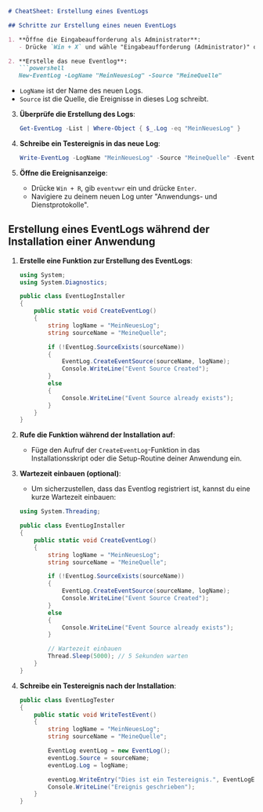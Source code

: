 ```markdown
# CheatSheet: Erstellung eines EventLogs

## Schritte zur Erstellung eines neuen EventLogs

1. **Öffne die Eingabeaufforderung als Administrator**:
   - Drücke `Win + X` und wähle "Eingabeaufforderung (Administrator)" oder "Windows PowerShell (Administrator)".

2. **Erstelle das neue Eventlog**:
   ```powershell
   New-EventLog -LogName "MeinNeuesLog" -Source "MeineQuelle"
   ```
   - `LogName` ist der Name des neuen Logs.
   - `Source` ist die Quelle, die Ereignisse in dieses Log schreibt.

3. **Überprüfe die Erstellung des Logs**:
   ```powershell
   Get-EventLog -List | Where-Object { $_.Log -eq "MeinNeuesLog" }
   ```

4. **Schreibe ein Testereignis in das neue Log**:
   ```powershell
   Write-EventLog -LogName "MeinNeuesLog" -Source "MeineQuelle" -EventID 1000 -EntryType Information -Message "Dies ist ein Testereignis."
   ```

5. **Öffne die Ereignisanzeige**:
   - Drücke `Win + R`, gib `eventvwr` ein und drücke `Enter`.
   - Navigiere zu deinem neuen Log unter "Anwendungs- und Dienstprotokolle".

## Erstellung eines EventLogs während der Installation einer Anwendung

1. **Erstelle eine Funktion zur Erstellung des EventLogs**:
   ```csharp
   using System;
   using System.Diagnostics;

   public class EventLogInstaller
   {
       public static void CreateEventLog()
       {
           string logName = "MeinNeuesLog";
           string sourceName = "MeineQuelle";

           if (!EventLog.SourceExists(sourceName))
           {
               EventLog.CreateEventSource(sourceName, logName);
               Console.WriteLine("Event Source Created");
           }
           else
           {
               Console.WriteLine("Event Source already exists");
           }
       }
   }
   ```

2. **Rufe die Funktion während der Installation auf**:
   - Füge den Aufruf der `CreateEventLog`-Funktion in das Installationsskript oder die Setup-Routine deiner Anwendung ein.

3. **Wartezeit einbauen (optional)**:
   - Um sicherzustellen, dass das Eventlog registriert ist, kannst du eine kurze Wartezeit einbauen:
   ```csharp
   using System.Threading;

   public class EventLogInstaller
   {
       public static void CreateEventLog()
       {
           string logName = "MeinNeuesLog";
           string sourceName = "MeineQuelle";

           if (!EventLog.SourceExists(sourceName))
           {
               EventLog.CreateEventSource(sourceName, logName);
               Console.WriteLine("Event Source Created");
           }
           else
           {
               Console.WriteLine("Event Source already exists");
           }

           // Wartezeit einbauen
           Thread.Sleep(5000); // 5 Sekunden warten
       }
   }
   ```

4. **Schreibe ein Testereignis nach der Installation**:
   ```csharp
   public class EventLogTester
   {
       public static void WriteTestEvent()
       {
           string logName = "MeinNeuesLog";
           string sourceName = "MeineQuelle";

           EventLog eventLog = new EventLog();
           eventLog.Source = sourceName;
           eventLog.Log = logName;

           eventLog.WriteEntry("Dies ist ein Testereignis.", EventLogEntryType.Information, 1000);
           Console.WriteLine("Ereignis geschrieben");
       }
   }
   ```

